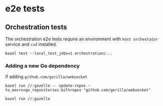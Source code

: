 # e2e tests 

## Orchestration tests

The orchestration e2e tests require an environment with `host orchestator` service
and `cvd` installed.

```
bazel test --local_test_jobs=1 orchestration/...
```

### Adding a new Go dependency

If adding `github.com/gorilla/websocket`

```
bazel run //:gazelle -- update-repos -to_macro=go_repositories.bzl%repos "github.com/gorilla/websocket"
```

```
bazel run //:gazelle
```
